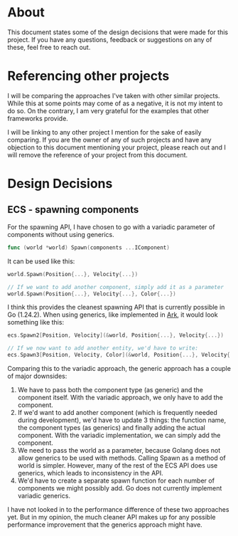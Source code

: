 # About
This document states some of the design decisions that were made for this project. If you have any questions, feedback or suggestions on any of these, feel free to reach out.

# Referencing other projects
I will be comparing the approaches I've taken with other similar projects. While this at some points may come of as a negative, it is not my intent to do so. On the contrary, I am very grateful for the examples that other frameworks provide. 

I will be linking to any other project I mention for the sake of easily comparing. If you are the owner of any of such projects and have any objection to this document mentioning your project, please reach out and I will remove the reference of your project from this document.

# Design Decisions

## ECS - spawning components
For the spawning API, I have chosen to go with a variadic parameter of components without using generics. 
```Go
func (world *world) Spawn(components ...IComponent)
```
It can be used like this:
```Go
world.Spawn(Position{...}, Velocity{...})

// If we want to add another component, simply add it as a parameter
world.Spawn(Position{...}, Velocity{...}, Color{...})
```

I think this provides the cleanest spawning API that is currently possible in Go (1.24.2). When using generics, like implemented in [Ark](https://github.com/mlange-42/ark), it would look something like this:
```Go
ecs.Spawn2[Position, Velocity](&world, Position{...}, Velocity{...})

// If we now want to add another entity, we'd have to write:
ecs.Spawn3[Position, Velocity, Color](&world, Position{...}, Velocity{...}, Color{...})
```

Comparing this to the variadic approach, the generic approach has a couple of major downsides:
1. We have to pass both the component type (as generic) and the component itself. With the variadic approach, we only have to add the component.
2. If we'd want to add another component (which is frequently needed during development), we'd have to update 3 things: the function name, the component types (as generics) and finally adding the actual component. With the variadic implementation, we can simply add the component.
3. We need to pass the world as a parameter, because Golang does not allow generics to be used with methods. Calling Spawn as a method of world is simpler. However, many of the rest of the ECS API does use generics, which leads to inconsistency in the API.
4. We'd have to create a separate spawn function for each number of components we might possibly add. Go does not currently implement variadic generics.

I have not looked in to the performance difference of these two approaches yet. But in my opinion, the much cleaner API makes up for any possible performance improvement that the generics approach might have.
